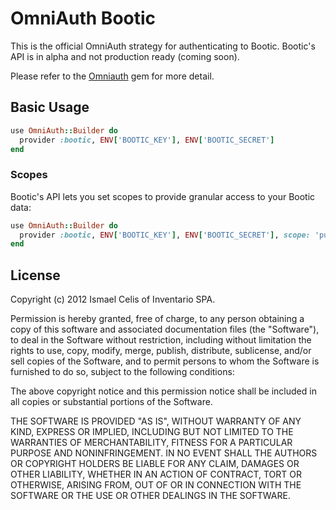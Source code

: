 # OmniAuth Bootic

This is the official OmniAuth strategy for authenticating to Bootic. Bootic's API is in alpha and not production ready (coming soon).

Please refer to the [Omniauth](https://github.com/intridea/omniauth) gem for more detail.

## Basic Usage

```ruby
use OmniAuth::Builder do
  provider :bootic, ENV['BOOTIC_KEY'], ENV['BOOTIC_SECRET']
end
```

### Scopes

Bootic's API lets you set scopes to provide granular access to your Bootic data: 

```ruby
use OmniAuth::Builder do
  provider :bootic, ENV['BOOTIC_KEY'], ENV['BOOTIC_SECRET'], scope: 'public,admin'
end
```

## License

Copyright (c) 2012 Ismael Celis of Inventario SPA.

Permission is hereby granted, free of charge, to any person obtaining a copy of this software and associated documentation files (the "Software"), to deal in the Software without restriction, including without limitation the rights to use, copy, modify, merge, publish, distribute, sublicense, and/or sell copies of the Software, and to permit persons to whom the Software is furnished to do so, subject to the following conditions:

The above copyright notice and this permission notice shall be included in all copies or substantial portions of the Software.

THE SOFTWARE IS PROVIDED "AS IS", WITHOUT WARRANTY OF ANY KIND, EXPRESS OR IMPLIED, INCLUDING BUT NOT LIMITED TO THE WARRANTIES OF MERCHANTABILITY, FITNESS FOR A PARTICULAR PURPOSE AND NONINFRINGEMENT. IN NO EVENT SHALL THE AUTHORS OR COPYRIGHT HOLDERS BE LIABLE FOR ANY CLAIM, DAMAGES OR OTHER LIABILITY, WHETHER IN AN ACTION OF CONTRACT, TORT OR OTHERWISE, ARISING FROM, OUT OF OR IN CONNECTION WITH THE SOFTWARE OR THE USE OR OTHER DEALINGS IN THE SOFTWARE.
